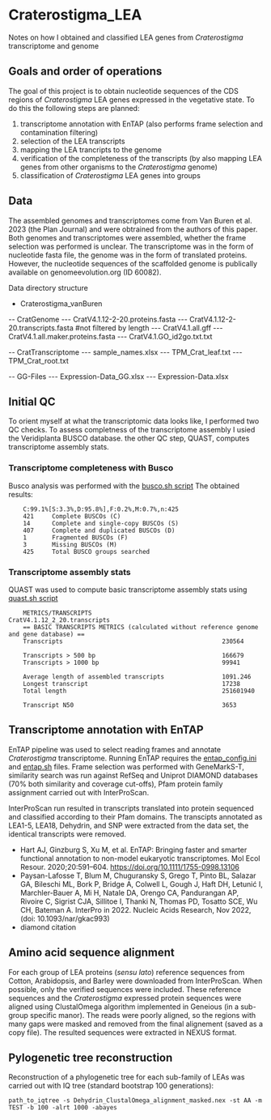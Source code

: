 # Craterostigma_LEA
Notes on how I obtained and classified LEA genes from _Craterostigma_ transcriptome and genome

## Goals and order of operations
The goal of this project is to obtain nucleotide sequences of the CDS regions of _Craterostigma_ LEA genes expressed in the vegetative state. To do this the following steps are planned:

1) transcriptome annotation with EnTAP (also performs frame selection and contamination filtering)
2) selection of the LEA transcripts
3) mapping the LEA trancripts to the genome
4) verification of the completeness of the transcripts (by also mapping LEA genes from other organisms to the _Craterostigma_ genome)
5) classification of _Craterostigma_ LEA genes into groups

## Data
The assembled genomes and transcriptomes come from Van Buren et al. 2023 (the Plan Journal) and were obtrained from the authors of this paper. Both genomes and transcriptomes were assembled, whether the frame selection was performed is unclear. The transcriptome was in the form of nucleotide fasta file, the genome was in the form of translated proteins. However, the nucleotide sequences of the scaffolded genome is publically available on genomeevolution.org (ID 60082).

Data directory structure
- Craterostigma_vanBuren

-- CratGenome
--- CratV4.1.12-2-20.proteins.fasta
--- CratV4.1.12-2-20.transcripts.fasta #not filtered by length
--- CratV4.1.all.gff
--- CratV4.1.all.maker.proteins.fasta
--- CratV4.1.GO_id2go.txt.txt

-- CratTranscriptome
--- sample_names.xlsx
--- TPM_Crat_leaf.txt
--- TPM_Crat_root.txt

-- GG-Files
--- Expression-Data_GG.xlsx
--- Expression-Data.xlsx

## Initial QC
To orient myself at what the transcriptomic data looks like, I performed two QC checks. To assess completness of the transcriptome assembly I usied the Veridiplanta BUSCO database. the other QC step, QUAST, computes transcriptome assembly stats.

### Transcriptome completeness with Busco
Busco analysis was performed with the [busco.sh script](busco.sh)
The obtained results:

        C:99.1%[S:3.3%,D:95.8%],F:0.2%,M:0.7%,n:425        
        421     Complete BUSCOs (C)                        
        14      Complete and single-copy BUSCOs (S)        
        407     Complete and duplicated BUSCOs (D)         
        1       Fragmented BUSCOs (F)                      
        3       Missing BUSCOs (M)                         
        425     Total BUSCO groups searched
        
### Transcriptome assembly stats
QUAST was used to compute basic transcriptome assembly stats using [quast.sh script](quast.sh)


        METRICS/TRANSCRIPTS                                    CratV4.1.12_2_20.transcripts  
        == BASIC TRANSCRIPTS METRICS (calculated without reference genome and gene database) == 
        Transcripts                                            230564                        
        
        Transcripts > 500 bp                                   166679                        
        Transcripts > 1000 bp                                  99941                         
        
        Average length of assembled transcripts                1091.246                      
        Longest transcript                                     17238                         
        Total length                                           251601940                     
        
        Transcript N50                                         3653     


## Transcriptome annotation with EnTAP

EnTAP pipeline was used to select reading frames and annotate _Craterostigma_ transcriptome. Running EnTAP requires the [entap_config.ini](entap_config.ini) and [entap.sh](entap.sh) files. Frame selection was performed with GeneMarkS-T, similarity search was run against RefSeq and Uniprot DIAMOND databases (70% both similarity and coverage cut-offs), Pfam protein family assignment carried out with InterProScan. 

InterProScan run resulted in transcripts translated into protein sequenced and classified according to their Pfam domains. The transcipts annotated as LEA1-5, LEA18, Dehydrin, and SNP were extracted from the data set, the identical transcripts were removed.

* Hart AJ, Ginzburg S, Xu M, et al. EnTAP: Bringing faster and smarter functional annotation to non-model eukaryotic transcriptomes. Mol Ecol Resour. 2020;20:591–604. https://doi.org/10.1111/1755-0998.13106
* Paysan-Lafosse T, Blum M, Chuguransky S, Grego T, Pinto BL, Salazar GA, Bileschi ML, Bork P, Bridge A, Colwell L, Gough J, Haft DH, Letunić I, Marchler-Bauer A, Mi H, Natale DA, Orengo CA, Pandurangan AP, Rivoire C, Sigrist CJA, Sillitoe I, Thanki N, Thomas PD, Tosatto SCE, Wu CH, Bateman A. InterPro in 2022. Nucleic Acids Research, Nov 2022, (doi: 10.1093/nar/gkac993)
* diamond citation

## Amino acid sequence alignment
For each group of LEA proteins (_sensu lato_) reference sequences from Cotton, Arabidopsis, and Barley were downloaded from InterProScan. When possible, only the verified sequences were included. These reference sequences and the _Craterostigma_ expressed protein sequences were aligned using ClustalOmega algorithm implemented in Geneious (in a sub-group specific manor). The reads were poorly aligned, so the regions with many gaps were masked and removed from the final alignement (saved as a copy file). The resulted sequences were extracted in NEXUS format.

## Pylogenetic tree reconstruction
Reconstruction of a phylogenetic tree for each sub-family of LEAs was carried out with IQ tree (standard bootstrap 100 generations):

```
path_to_iqtree -s Dehydrin_ClustalOmega_alignment_masked.nex -st AA -m TEST -b 100 -alrt 1000 -abayes 
```


